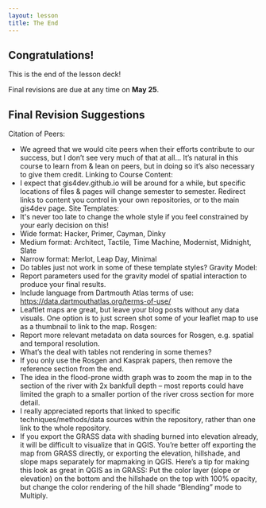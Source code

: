 ```yaml
---
layout: lesson
title: The End
---
```


## Congratulations!

This is the end of the lesson deck!

Final revisions are due at any time on **May 25**.

## Final Revision Suggestions

Citation of Peers:
- We agreed that we would cite peers when their efforts contribute to our success, but I don’t see very much of that at all… It’s natural in this course to learn from & lean on peers, but in doing so it’s also necessary to give them credit.
Linking to Course Content:
- I expect that gis4dev.github.io will be around for a while, but specific locations of files & pages will change semester to semester. Redirect links to content you control in your own repositories, or to the main gis4dev page.
Site Templates:
- It's never too late to change the whole style if you feel constrained by your early decision on this!
- Wide format: Hacker, Primer, Cayman, Dinky
- Medium format: Architect, Tactile, Time Machine, Modernist, Midnight, Slate
- Narrow format: Merlot, Leap Day, Minimal
- Do tables just not work in some of these template styles?
Gravity Model:
- Report parameters used for the gravity model of spatial interaction to produce your final results.
- Include language from Dartmouth Atlas terms of use: https://data.dartmouthatlas.org/terms-of-use/ 
- Leaftlet maps are great, but leave your blog posts without any data visuals. One option is to just screen shot some of your leaflet map to use as a thumbnail to link to the map.
Rosgen:
- Report more relevant metadata on data sources for Rosgen, e.g. spatial and temporal resolution.
- What’s the deal with tables not rendering in some themes?
- If you only use the Rosgen and Kasprak papers, then remove the reference section from the end.
- The idea in the flood-prone width graph was to zoom the map in to the section of the river with 2x bankfull depth – most reports could have limited the graph to a smaller portion of the river cross section for more detail. 
- I really appreciated reports that linked to specific techniques/methods/data sources within the repository, rather than one link to the whole repository. 
- If you export the GRASS data with shading burned into elevation already, it will be difficult to visualize that in QGIS. You’re better off exporting the map from GRASS directly, or exporting the elevation, hillshade, and slope maps separately for mapmaking in QGIS. Here’s a tip for making this look as great in QGIS as in GRASS: Put the color layer (slope or elevation) on the bottom and the hillshade on the top with 100% opacity, but change the color rendering of the hill shade “Blending” mode to Multiply.